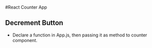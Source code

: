 #React Counter App

## Decrement Button

- Declare a function in App.js, then passing it as method to counter component.
